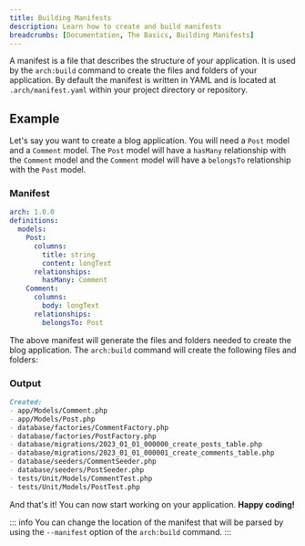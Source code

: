 ```yaml
---
title: Building Manifests
description: Learn how to create and build manifests
breadcrumbs: [Documentation, The Basics, Building Manifests]
---
```


A manifest is a file that describes the structure of your application. It is used by the `arch:build` command to create the files and folders of your application. By default the manifest is written in YAML and is located at `.arch/manifest.yaml` within your project directory or repository.

## Example

Let's say you want to create a blog application. You will need a `Post` model and a `Comment` model. The `Post` model will have a `hasMany` relationship with the `Comment` model and the `Comment` model will have a `belongsTo` relationship with the `Post` model.

### Manifest

```yaml
arch: 1.0.0
definitions:
  models:
    Post:
      columns:
        title: string
        content: longText
      relationships:
        hasMany: Comment
    Comment:
      columns:
        body: longText
      relationships:
        belongsTo: Post
```

The above manifest will generate the files and folders needed to create the blog application. The `arch:build` command will create the following files and folders:

### Output

```md
Created:
- app/Models/Comment.php
- app/Models/Post.php
- database/factories/CommentFactory.php
- database/factories/PostFactory.php
- database/migrations/2023_01_01_000000_create_posts_table.php
- database/migrations/2023_01_01_000001_create_comments_table.php
- database/seeders/CommentSeeder.php
- database/seeders/PostSeeder.php
- tests/Unit/Models/CommentTest.php
- tests/Unit/Models/PostTest.php
```

And that's it! You can now start working on your application. **Happy coding!**

::: info
You can change the location of the manifest that will be parsed by using the `--manifest` option of the `arch:build` command.
:::
